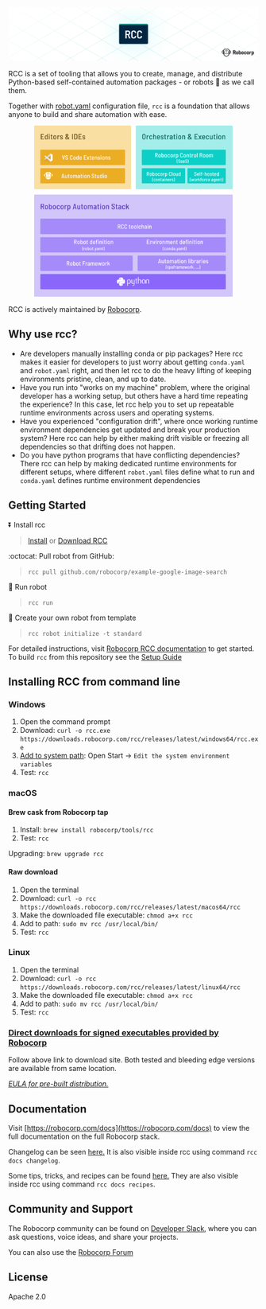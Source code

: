 ![RCC](/docs/title.png)

RCC is a set of tooling that allows you to create, manage, and distribute Python-based self-contained automation packages - or robots :robot: as we call them.

Together with [robot.yaml](https://robocorp.com/docs/setup/robot-yaml-format) configuration file, `rcc` is a foundation that allows anyone to build and share automation with ease.

<p align="center">
  <img width="400" src="./docs/robocorp_stack.png">
</p>

RCC is actively maintained by [Robocorp](https://www.robocorp.com/).


## Why use rcc?

* Are developers manually installing conda or pip packages? Here rcc makes it easier for developers to just worry about getting `conda.yaml` and `robot.yaml` right, and then let rcc to do the heavy lifting of keeping environments pristine, clean, and up to date.
* Have you run into "works on my machine" problem, where the original developer has a working setup, but others have a hard time repeating the experience? In this case, let rcc help you to set up repeatable runtime environments across users and operating systems.
* Have you experienced "configuration drift", where once working runtime environment dependencies get updated and break your production system? Here rcc can help by either making drift visible or freezing all dependencies so that drifting does not happen.
* Do you have python programs that have conflicting dependencies? There rcc can help by making dedicated runtime environments for different setups, where different `robot.yaml` files define what to run and `conda.yaml` defines runtime environment dependencies


## Getting Started

:arrow_double_down: Install rcc 
> [Install](#installing-rcc-from-command-line) or [Download RCC](#direct-downloads-for-signed-executables-provided-by-robocorp)

:octocat: Pull robot from GitHub:
> `rcc pull github.com/robocorp/example-google-image-search`

:running: Run robot
> `rcc run`

:hatching_chick: Create your own robot from template
> `rcc robot initialize -t standard`

For detailed instructions, visit [Robocorp RCC documentation](https://robocorp.com/docs/product-manuals/robocorp-cli) to get started. To build `rcc` from this repository see the [Setup Guide](/docs/BUILD.md)

## Installing RCC from command line

### Windows

1. Open the command prompt
1. Download: `curl -o rcc.exe https://downloads.robocorp.com/rcc/releases/latest/windows64/rcc.exe`
1. [Add to system path](https://www.architectryan.com/2018/03/17/add-to-the-path-on-windows-10/): Open Start -> `Edit the system environment variables`
1. Test: `rcc`

### macOS

#### Brew cask from Robocorp tap

1. Install: `brew install robocorp/tools/rcc`
1. Test: `rcc`

Upgrading: `brew upgrade rcc`

#### Raw download

1. Open the terminal
1. Download: `curl -o rcc https://downloads.robocorp.com/rcc/releases/latest/macos64/rcc`
1. Make the downloaded file executable: `chmod a+x rcc`
1. Add to path: `sudo mv rcc /usr/local/bin/`
1. Test: `rcc`

### Linux

1. Open the terminal
1. Download: `curl -o rcc https://downloads.robocorp.com/rcc/releases/latest/linux64/rcc`
1. Make the downloaded file executable: `chmod a+x rcc`
1. Add to path: `sudo mv rcc /usr/local/bin/`
1. Test: `rcc`

### [Direct downloads for signed executables provided by Robocorp](https://downloads.robocorp.com/rcc/releases/index.html)

Follow above link to download site. Both tested and bleeding edge versions are available from same location.

*[EULA for pre-built distribution.](https://cdn.robocorp.com/legal/Robocorp-EULA-v1.0.pdf)*

## Documentation

Visit [https://robocorp.com/docs](https://robocorp.com/docs) to view the full documentation on the full Robocorp stack.

Changelog can be seen [here.](/docs/changelog.md) It is also visible inside rcc using command `rcc docs changelog`.

Some tips, tricks, and recipes can be found [here.](/docs/recipes.md) They are also visible inside rcc using command `rcc docs recipes`.

## Community and Support

The Robocorp community can be found on [Developer Slack](https://robocorp-developers.slack.com), where you can ask questions, voice ideas, and share your projects.

You can also use the [Robocorp Forum](https://forum.robocorp.com)

## License

Apache 2.0
